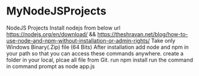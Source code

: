 # MyNodeJSProjects
NodeJS Projects
Install nodejs from below url https://nodejs.org/en/download/ && https://theshravan.net/blog/how-to-use-node-and-npm-without-installation-or-admin-rights/
Take only Windows Binary(.Zip) file (64 Bits)
After installation add node and npm in your path so that you can access these commands anywhere.
create a folder in your local, plcae all file from Git.
run npm install
run the command in command prompt as node app.js
